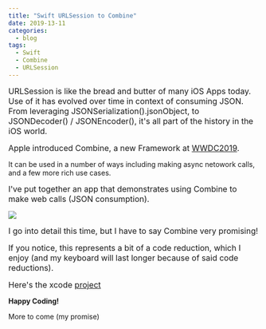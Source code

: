 ```yaml
---
title: "Swift URLSession to Combine"
date: 2019-13-11
categories:
  - blog
tags:
  - Swift
  - Combine
  - URLSession
---
```


<span style="font-size:12pt">URLSession is like the bread and butter of many iOS Apps today.  Use of it has evolved over time in context of consuming JSON.  From leveraging JSONSerialization().jsonObject, to JSONDecoder() / JSONEncoder(), it's all part of the history in the iOS world.</span>

<span style="font-size:12pt">Apple introduced Combine, a new Framework at [WWDC2019](https://developer.apple.com/videos/play/wwdc2019/722/).   

It can be used in a number of ways including making async netowork calls, and a few more rich use cases.</span>

<span style="font-size:12pt">I've put together an app that demonstrates using Combine to make web calls (JSON consumption).</span>

![](https://cjazz.github.io/assets/images/Swift-URLSession-Combine.png)

<span style="font-size:12pt">I go into detail this time, but I have to say Combine very promising!</span>


<span style="font-size:12pt">If you notice, this represents a bit of a code reduction, which I enjoy (and my keyboard will last longer because of said code reductions).</span>

<span style="font-size:12pt">Here's the xcode [project](https://github.com/cjazz/Swift-URLSession-Combine)


**Happy Coding!**

More to come (my promise)
